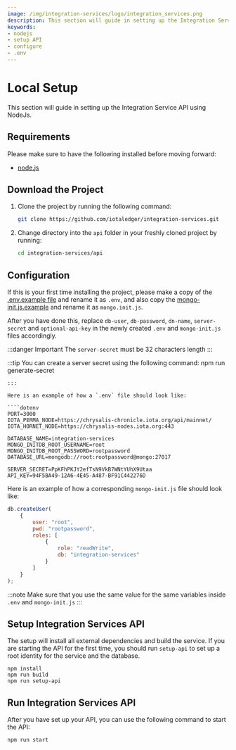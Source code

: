 ```yaml
---
image: /img/integration-services/logo/integration_services.png
description: This section will guide in setting up the Integration Service API using NodeJs.
keywords:
- nodejs
- setup API
- configure
- .env
---
```


# Local Setup

This section will guide in setting up the Integration Service API using NodeJs.

## Requirements

Please make sure to have the following installed before moving forward:

* [node.js](https://nodejs.org/)

## Download the Project

1. Clone the project by running the following command:

    ```bash
    git clone https://github.com/iotaledger/integration-services.git
    ```

2. Change directory into the `api` folder in your freshly cloned project by running:

    ```bash
    cd integration-services/api
    ```

## Configuration

If this is your first time installing the project, please make a copy of
the [.env.example file](https://github.com/iotaledger/integration-services/blob/master/api/.env.example) and rename it
as `.env`, and also copy the [mongo-init.js.example](https://github.com/iotaledger/integration-services/blob/master/api/mongo-init.js.example) and rename it as `mongo.init.js`.

After you have done this, replace `db-user`, `db-password`, `dn-name`, `server-secret` and `optional-api-key` in the
newly created `.env` and `mongo-init.js` files accordingly.

:::danger
Important The `server-secret` must be 32 characters length
:::

:::tip You can create a server secret using the following command:
npm run generate-secret
```
:::

Here is an example of how a `.env` file should look like:

````dotenv
PORT=3000
IOTA_PERMA_NODE=https://chrysalis-chronicle.iota.org/api/mainnet/
IOTA_HORNET_NODE=https://chrysalis-nodes.iota.org:443

DATABASE_NAME=integration-services
MONGO_INITDB_ROOT_USERNAME=root
MONGO_INITDB_ROOT_PASSWORD=rootpassword
DATABASE_URL=mongodb://root:rootpassword@mongo:27017

SERVER_SECRET=PpKFhPKJY2efTsN9VkB7WNtYUhX9Utaa
API_KEY=94F5BA49-12A6-4E45-A487-BF91C442276D
````

Here is an example of how a corresponding `mongo-init.js` file should look like:

```javascript
db.createUser(
    {
        user: "root",
        pwd: "rootpassword",
        roles: [
            {
                role: "readWrite",
                db: "integration-services"
            }
        ]
    }
);
```

:::note
Make sure that you use the same value for the same variables inside `.env` and `mongo-init.js`
:::



## Setup Integration Services API

The setup will install all external dependencies and build the service. If you are starting the API for the first time, you should run `setup-api` to set up a root identity for the service and the database. 

```
npm install
npm run build
npm run setup-api
```
## Run Integration Services API

After you have set up your API, you can use the following command to start the API:

```
npm run start
```



